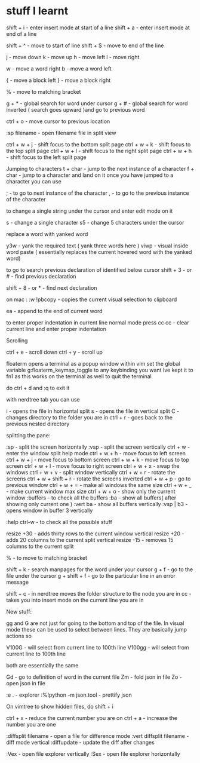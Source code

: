 

# stuff I learnt

shift + i - enter insert mode at start of a line
shift + a - enter insert mode at end of a line

shift + ^ - move to start of line
shift + $ - move to end of the line

j - move down
k - move up
h - move left
l - move right

w - move a word right
b - move a word left

{ - move a block left
} - move a block right

% - move to matching bracket

g + *             - global search for word under cursor
g + #             - global search for word inverted ( search goes upward )and go to previous word


ctrl + o          - move cursor to previous location

:sp filename - open filename file in split view

ctrl + w + j - shift focus to the bottom split page
ctrl + w + k - shift focus to the top split page
ctrl + w + l - shift focus to the right split page
ctrl + w + h - shift focus to the left split page


Jumping to characters
t + char - jump to the next instance of a character
f + char - jump to a character and land on it
once you have jumped to a character you can use 

; - to go to next instance of the character
, - to go to the previous instance of the character

to change a single string under the cursor and enter edit mode on it

s - change a single character
s5 - change 5 characters under the cursor

replace a word with yanked word

y3w - yank the required text ( yank three words here )
viwp - visual inside word paste ( essentially replaces the current hovered word with the yanked word)

to go to search previous declaration of identified below cursor
shift + 3 - or # - find previous declaration

shift + 8 - or * - find next declaration

on mac :
:w !pbcopy - copies the current visual selection to clipboard


ea - append to the end of current word

to enter proper indentation in current line normal mode press cc
cc - clear current line and enter proper indentation



Scrolling


ctrl + e - scroll down
ctrl + y - scroll up 

floaterm opens a terminal as a popup window within vim set the global variable g:floaterm_keymap_toggle to any keybinding you want Ive kept it to fn1 as this works on the terminal as well to quit the terminal 

do ctrl + d and :q to exit it 


with nerdtree tab  you can use 

i                     - opens the file in horizontal split
s                     - opens the file in vertical split
C                     - changes directory to the folder you are in
ctrl + r              - goes back to the previous nested directory

splitting the pane:

:sp                   - split the screen horizontally
:vsp                  - split the screen vertically
ctrl + w              - enter the window split help mode
ctrl + w + h          - move focus to left screen
ctrl + w + j          - move focus to bottom screen
ctrl + w + k          - move focus to top screen
ctrl + w + l          - move focus to right screen
ctrl + w + x          - swap the windows
ctrl + w + v          - split window vertically
ctrl + w + r          - rotate the screens
ctrl + w + shift + r  - rotate the screens inverted
ctrl + w + p          - go to previous window
ctrl + w + =          - make all windows the same size
ctrl + w + _          - make current window max size 
ctrl + w + o          - show only the current window
:buffers              - to check all the buffers
:ba                   - show all buffers( after showing only current one )
:vert ba              - show all buffers vertically
:vsp | b3             - opens window in buffer 3 vertically

:help ctrl-w          - to check all the possible stuff


resize +30            - adds thirty rows to the current window
vertical resize +20   - adds 20 columns to the current split
vertical resize -15   - removes 15 columns to the current split




%                     - to move to matching bracket


shift + k - search manpages for the word under your cursor
g + f - go to the file under the cursor
g + shift + f - go to the particular line in an error message


shift + c - in nerdtree moves the folder structure to the node you are in 
cc - takes you into insert mode on the current line you are in



New stuff:


gg and G are not just for going to the bottom and top of the file. In visual mode these can be used to select between lines. They are basically jump actions
so 

V100G - will select from current line to 100th line
V100gg - will select from current line to 100th line

both are essentially the same


Gd                          - go to definition of word in the current file
Zm                          - fold json in file
Zo                          - open json in file

:e .                        - explorer
:%!python -m json.tool      - prettify json


On vimtree to show hidden files, do 
shift + i


ctrl + x                  - reduce the current number you are on
ctrl + a                  - increase the number you are one


:diffsplit filename       - open a file for difference mode
:vert diffsplit filename  - diff mode vertical
:diffupdate               - update the diff after changes

:Vex                      - open file explorer vertically
:Sex                      - open file explorer horizontally


